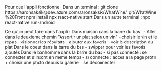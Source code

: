 Pour que l'appli fonctionne :
    Dans un terminal :
        git clone https://aaronsaksik@dev.azure.com/aaronsaksik/WhatWine/_git/WhatWine%20Front
        npm install
        npx react-native start
    Dans un autre terminal :
        npx react-native run-android

Ce qu'on peut faire dans l'appli :
    Dans maison dans la barre du bas :
        - Aller dans le deuxième chemin "Assortir un plat selon un vin"
        - choisir le vin et le repas
        - visionner les résultats
        - ajouter aux favoris
        - voir la description du plat
    Dans le coeur dans la barre du bas
        - swipper pour voir les favoris ajoutés
    Dans le bonhomme dans la barre du bas
        - si pas connecté : se connecter et s'inscrit en même temps
        - si connecté : accès à la page profil + choisir une photo depuis la galerie + se déconnecter